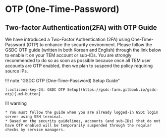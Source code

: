 # OTP (One-Time-Password)

## Two-factor Authentication(2FA) with OTP Guide
We have introduced a Two-Factor Authentication (2FA) using One-Time-Password (OTP) to enhance the security environment. 
Please follow the GSDC OTP guide (written in both Korean and English) through the link below to enable it on your TEM account or sub-IDs. You are strongly recommended to do so as soon as possible because once all TEM user accounts are OTP enabled, 
then we plan to suspend the policy requiring source IPs. 

!!! note "GSDC OTP (One-Time-Password) Setup Guide"

    [:octicons-key-24: GSDC OTP Setup](https://gsdc-farm.gitbook.io/gsdc-otp){.md-button}


!!! warning 

    * You must follow the guide when you are already logged-in GSDC login server using SSH terminal.
    * Based on the security guidelines, accounts (and sub-IDs) that do not have OTP enabled will be temporarily suspended through the reqular checks by service managers.

    